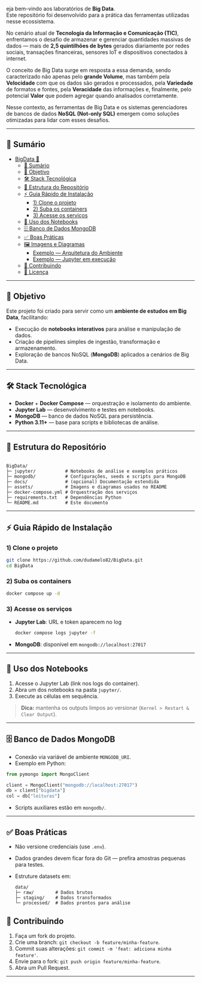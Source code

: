eja bem-vindo aos laboratórios de **Big Data**.  
Este repositório foi desenvolvido para a prática das ferramentas utilizadas nesse ecossistema.

No cenário atual de **Tecnologia da Informação e Comunicação (TIC)**, enfrentamos o desafio de armazenar e gerenciar quantidades massivas de dados — mais de **2,5 quintilhões de bytes** gerados diariamente por redes sociais, transações financeiras, sensores IoT e dispositivos conectados à internet.  

O conceito de Big Data surge em resposta a essa demanda, sendo caracterizado não apenas pelo **grande Volume**, mas também pela **Velocidade** com que os dados são gerados e processados, pela **Variedade** de formatos e fontes, pela **Veracidade** das informações e, finalmente, pelo potencial **Valor** que podem agregar quando analisados corretamente.  

Nesse contexto, as ferramentas de Big Data e os sistemas gerenciadores de bancos de dados **NoSQL (Not-only SQL)** emergem como soluções otimizadas para lidar com esses desafios.

---

## 📖 Sumário
- [BigData 🚀](#bigdata-)
  - [📖 Sumário](#-sumário)
  - [🎯 Objetivo](#-objetivo)
  - [🛠 Stack Tecnológica](#-stack-tecnológica)
  - [📂 Estrutura do Repositório](#-estrutura-do-repositório)
  - [⚡ Guia Rápido de Instalação](#-guia-rápido-de-instalação)
    - [1) Clone o projeto](#1-clone-o-projeto)
    - [2) Suba os containers](#2-suba-os-containers)
    - [3) Acesse os serviços](#3-acesse-os-serviços)
  - [📓 Uso dos Notebooks](#-uso-dos-notebooks)
  - [🗄 Banco de Dados MongoDB](#-banco-de-dados-mongodb)
  - [✅ Boas Práticas](#-boas-práticas)
  - [🖼 Imagens e Diagramas](#-imagens-e-diagramas)
    - [Exemplo — Arquitetura do Ambiente](#exemplo--arquitetura-do-ambiente)
    - [Exemplo — Jupyter em execução](#exemplo--jupyter-em-execução)
  - [🤝 Contribuindo](#-contribuindo)
  - [📜 Licença](#-licença)

---

## 🎯 Objetivo
Este projeto foi criado para servir como um **ambiente de estudos em Big Data**, facilitando:
- Execução de **notebooks interativos** para análise e manipulação de dados.
- Criação de pipelines simples de ingestão, transformação e armazenamento.
- Exploração de bancos NoSQL (**MongoDB**) aplicados a cenários de Big Data.

---

## 🛠 Stack Tecnológica
- **Docker** + **Docker Compose** — orquestração e isolamento do ambiente.  
- **Jupyter Lab** — desenvolvimento e testes em notebooks.  
- **MongoDB** — banco de dados NoSQL para persistência.  
- **Python 3.11+** — base para scripts e bibliotecas de análise.

---

## 📂 Estrutura do Repositório
```

BigData/
├─ jupyter/           # Notebooks de análise e exemplos práticos
├─ mongodb/           # Configurações, seeds e scripts para MongoDB
├─ docs/              # (opcional) Documentação estendida
├─ assets/            # Imagens e diagramas usados no README
├─ docker-compose.yml # Orquestração dos serviços
├─ requirements.txt   # Dependências Python
└─ README.md          # Este documento

````

---

## ⚡ Guia Rápido de Instalação

### 1) Clone o projeto
```bash
git clone https://github.com/dudamelo82/BigData.git
cd BigData
````

### 2) Suba os containers

```bash
docker compose up -d
```

### 3) Acesse os serviços

* **Jupyter Lab**: URL e token aparecem no log

  ```bash
  docker compose logs jupyter -f
  ```
* **MongoDB**: disponível em `mongodb://localhost:27017`

---

## 📓 Uso dos Notebooks

1. Acesse o Jupyter Lab (link nos logs do container).
2. Abra um dos notebooks na pasta `jupyter/`.
3. Execute as células em sequência.

> **Dica:** mantenha os outputs limpos ao versionar (`Kernel > Restart & Clear Output`).

---

## 🗄 Banco de Dados MongoDB

* Conexão via variável de ambiente `MONGODB_URI`.
* Exemplo em Python:

```python
from pymongo import MongoClient

client = MongoClient("mongodb://localhost:27017")
db = client["bigdata"]
col = db["leituras"]
```

* Scripts auxiliares estão em `mongodb/`.

---

## ✅ Boas Práticas

* Não versione credenciais (use `.env`).
* Dados grandes devem ficar fora do Git — prefira amostras pequenas para testes.
* Estruture datasets em:

  ```
  data/
  ├─ raw/        # Dados brutos
  ├─ staging/    # Dados transformados
  └─ processed/  # Dados prontos para análise
  ```



## 🤝 Contribuindo

1. Faça um fork do projeto.
2. Crie uma branch: `git checkout -b feature/minha-feature`.
3. Commit suas alterações: `git commit -m 'feat: adiciona minha feature'`.
4. Envie para o fork: `git push origin feature/minha-feature`.
5. Abra um Pull Request.

---
